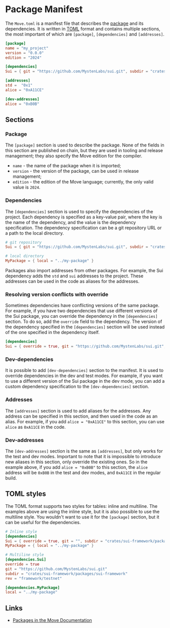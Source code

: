 # Package Manifest

The `Move.toml` is a manifest file that describes the [package](./packages.md) and its dependencies. It is written in [TOML](https://toml.io/en/) format and contains multiple sections, the most important of which are `[package]`, `[dependencies]` and `[addresses]`.

```toml
[package]
name = "my_project"
version = "0.0.0"
edition = "2024"

[dependencies]
Sui = { git = "https://github.com/MystenLabs/sui.git", subdir = "crates/sui-framework/packages/sui-framework", rev = "framework/testnet" }

[addresses]
std =  "0x1"
alice = "0xA11CE"

[dev-addresses]
alice = "0xB0B"
```

## Sections

### Package

The `[package]` section is used to describe the package. None of the fields in this section are published on chain, but they are used in tooling and release management; they also specify the Move edition for the compiler.

- `name` - the name of the package when it is imported;
- `version` - the version of the package, can be used in release management;
- `edition` - the edition of the Move language; currently, the only valid value is `2024`.

<!-- published-at -->

### Dependencies

The `[dependencies]` section is used to specify the dependencies of the project. Each dependency is specified as a key-value pair, where the key is the name of the dependency, and the value is the dependency specification. The dependency specification can be a git repository URL or a path to the local directory.

```toml
# git repository
Sui = { git = "https://github.com/MystenLabs/sui.git", subdir = "crates/sui-framework/packages/sui-framework", rev = "framework/testnet" }

# local directory
MyPackage = { local = "../my-package" }
```

Packages also import addresses from other packages. For example, the Sui dependency adds the `std` and `sui` addresses to the project. These addresses can be used in the code as aliases for the addresses.

### Resolving version conflicts with override

Sometimes dependencies have conflicting versions of the same package. For example, if you have two dependencies that use different versions of the Sui package, you can override the dependency in the `[dependencies]` section. To do so, add the `override` field to the dependency. The version of the dependency specified in the `[dependencies]` section will be used instead of the one specified in the dependency itself.

```toml
[dependencies]
Sui = { override = true, git = "https://github.com/MystenLabs/sui.git", subdir = "crates/sui-framework/packages/sui-framework", rev = "framework/testnet" }
```

### Dev-dependencies

It is possible to add `[dev-dependencies]` section to the manifest. It is used to override dependencies in the dev and test modes. For example, if you want to use a different version of the Sui package in the dev mode, you can add a custom dependency specification to the `[dev-dependencies]` section.

### Addresses

The `[addresses]` section is used to add aliases for the addresses. Any address can be specified in this section, and then used in the code as an alias. For example, if you add `alice = "0xA11CE"` to this section, you can use `alice` as `0xA11CE` in the code.

### Dev-addresses

The `[dev-addresses]` section is the same as `[addresses]`, but only works for the test and dev modes. Important to note that it is impossible to introduce new aliases in this section, only override the existing ones. So in the example above, if you add `alice = "0xB0B"` to this section, the `alice` address will be `0xB0B` in the test and dev modes, and `0xA11CE` in the regular build.

## TOML styles

The TOML format supports two styles for tables: inline and multiline. The examples above are using the inline style, but it is also possible to use the multiline style. You wouldn't want to use it for the `[package]` section, but it can be useful for the dependencies.

```toml
# Inline style
[dependencies]
Sui = { override = true, git = "", subdir = "crates/sui-framework/packages/sui-framework", rev = "framework/testnet" }
MyPackage = { local = "../my-package" }
```

```toml
# Multiline style
[dependencies.Sui]
override = true
git = "https://github.com/MystenLabs/sui.git"
subdir = "crates/sui-framework/packages/sui-framework"
rev = "framework/testnet"

[dependencies.MyPackage]
local = "../my-package"
```

## Links

- [Packages in the Move Documentation](https://move-language.github.io/move/packages.html)
